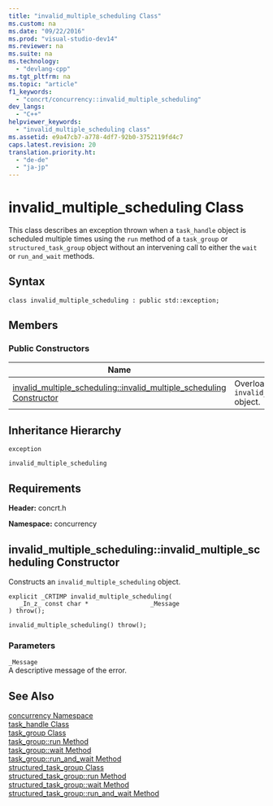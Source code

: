 ```yaml
---
title: "invalid_multiple_scheduling Class"
ms.custom: na
ms.date: "09/22/2016"
ms.prod: "visual-studio-dev14"
ms.reviewer: na
ms.suite: na
ms.technology: 
  - "devlang-cpp"
ms.tgt_pltfrm: na
ms.topic: "article"
f1_keywords: 
  - "concrt/concurrency::invalid_multiple_scheduling"
dev_langs: 
  - "C++"
helpviewer_keywords: 
  - "invalid_multiple_scheduling class"
ms.assetid: e9a47cb7-a778-4df7-92b0-3752119fd4c7
caps.latest.revision: 20
translation.priority.ht: 
  - "de-de"
  - "ja-jp"
---
```

# invalid_multiple_scheduling Class
This class describes an exception thrown when a             `task_handle` object is scheduled multiple times using the             `run` method of a             `task_group` or             `structured_task_group` object without an intervening call to either the             `wait` or             `run_and_wait` methods.  
  
## Syntax  
  
```  
class invalid_multiple_scheduling : public std::exception;  
```  
  
## Members  
  
### Public Constructors  
  
|Name|Description|  
|----------|-----------------|  
|[invalid_multiple_scheduling::invalid_multiple_scheduling Constructor](#invalid_multiple_scheduling__invalid_multiple_scheduling_constructor)|Overloaded. Constructs an                                         `invalid_multiple_scheduling` object.|  
  
## Inheritance Hierarchy  
 `exception`  
  
 `invalid_multiple_scheduling`  
  
## Requirements  
 **Header:** concrt.h  
  
 **Namespace:** concurrency  
  
##  <a name="invalid_multiple_scheduling__invalid_multiple_scheduling_constructor"></a>  invalid_multiple_scheduling::invalid_multiple_scheduling Constructor  
 Constructs an                 `invalid_multiple_scheduling` object.  
  
```  
explicit _CRTIMP invalid_multiple_scheduling(  
   _In_z_ const char *                 _Message  
) throw();  
  
invalid_multiple_scheduling() throw();  
```  
  
### Parameters  
 `_Message`  
 A descriptive message of the error.  
  
## See Also  
 [concurrency Namespace](../VS_csharp/concurrency-namespace.md)   
 [task_handle Class](../VS_csharp/task_handle-class.md)   
 [task_group Class](../VS_csharp/task_group-class.md)   
 [task_group::run Method](../VS_csharp/task_group-class.md#task_group__run_method)   
 [task_group::wait Method](../VS_csharp/task_group-class.md#task_group__wait_method)   
 [task_group::run_and_wait Method](../VS_csharp/task_group-class.md#task_group__run_and_wait_method)   
 [structured_task_group Class](../VS_csharp/structured_task_group-class.md)   
 [structured_task_group::run Method](../VS_csharp/structured_task_group-class.md#structured_task_group__run_method)   
 [structured_task_group::wait Method](../VS_csharp/structured_task_group-class.md#structured_task_group__wait_method)   
 [structured_task_group::run_and_wait Method](../VS_csharp/structured_task_group-class.md#structured_task_group__run_and_wait_method)
